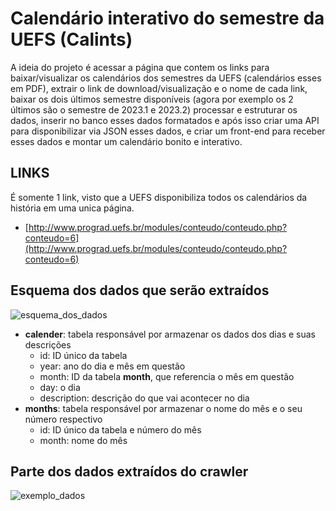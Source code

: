 # Calendário interativo do semestre da UEFS (Calints)
A ideia do projeto é acessar a página que contem os links para baixar/visualizar os calendários dos semestres da UEFS (calendários esses em PDF), extrair o link de download/visualização e o nome de cada link, baixar os dois últimos semestre disponíveis (agora por exemplo os 2 últimos são o semestre de 2023.1 e 2023.2) processar e estruturar os dados, inserir no banco esses dados formatados e após isso criar uma API para disponibilizar via JSON esses dados, e criar um front-end para receber esses dados e montar um calendário bonito e interativo.

## LINKS
É somente 1 link, visto que a UEFS disponibiliza todos os calendários da história em uma unica página.
- [http://www.prograd.uefs.br/modules/conteudo/conteudo.php?conteudo=6](http://www.prograd.uefs.br/modules/conteudo/conteudo.php?conteudo=6)

## Esquema dos dados que serão extraídos
![esquema_dos_dados](https://github.com/KevinCerqueira/exa844-projeto-final/blob/main/banco_de_dados.png)

 - **calender**: tabela responsável por armazenar os dados dos dias e suas descrições
	 - id: ID único da tabela
	 - year: ano do dia e mês em questão
	 - month: ID da tabela **month**, que referencia o mês em questão
	 - day: o dia
	 - description: descrição do que vai acontecer no dia
 - **months**: tabela responsável por armazenar o nome do mês e o seu número respectivo
	 - id: ID único da tabela e número do mês
	 - month: nome do mês

## Parte dos dados extraídos do crawler
![exemplo_dados](https://github.com/KevinCerqueira/exa844-projeto-final/blob/main/exemplo_dados_extraidos.png)